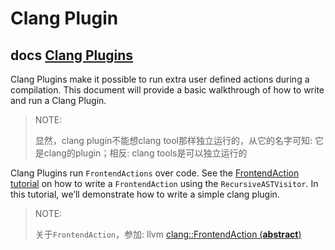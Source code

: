 # Clang Plugin



## docs [Clang Plugins](https://clang.llvm.org/docs/ClangPlugins.html#clang-plugins)

Clang Plugins make it possible to run extra user defined actions during a compilation. This document will provide a basic walkthrough of how to write and run a Clang Plugin.

> NOTE: 
>
> 显然，clang plugin不能想clang tool那样独立运行的，从它的名字可知: 它是clang的plugin；相反: clang tools是可以独立运行的

Clang Plugins run `FrontendActions` over code. See the [FrontendAction tutorial](https://clang.llvm.org/docs/RAVFrontendAction.html) on how to write a `FrontendAction` using the `RecursiveASTVisitor`. In this tutorial, we’ll demonstrate how to write a simple clang plugin.

> NOTE: 
>
> 关于`FrontendAction`，参加: llvm [clang::FrontendAction (**abstract**)](https://clang.llvm.org/doxygen/classclang_1_1FrontendAction.html)
>
> 






